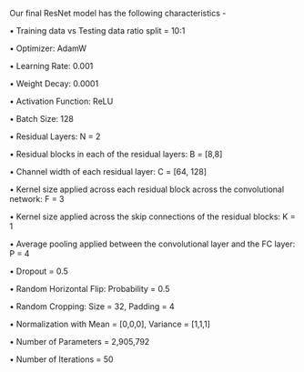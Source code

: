 Our final ResNet model has the following characteristics -

• Training data vs Testing data ratio split = 10:1

• Optimizer: AdamW

• Learning Rate: 0.001

• Weight Decay: 0.0001

• Activation Function: ReLU

• Batch Size: 128

• Residual Layers: N = 2

• Residual blocks in each of the residual layers: B = [8,8]

• Channel width of each residual layer: C = [64, 128]

• Kernel size applied across each residual block across the convolutional network: F = 3

• Kernel size applied across the skip connections of the residual blocks: K = 1

• Average pooling applied between the convolutional layer and the FC layer: P = 4

• Dropout = 0.5

• Random Horizontal Flip: Probability = 0.5

• Random Cropping: Size = 32, Padding = 4

• Normalization with Mean = [0,0,0], Variance = [1,1,1]

• Number of Parameters = 2,905,792

• Number of Iterations = 50
